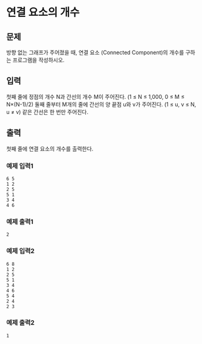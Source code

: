 # 연결 요소의 개수

## 문제
방향 없는 그래프가 주어졌을 때, 연결 요소 (Connected Component)의 개수를 구하는 프로그램을 작성하시오.

## 입력

첫째 줄에 정점의 개수 N과 간선의 개수 M이 주어진다. (1 ≤ N ≤ 1,000, 0 ≤ M ≤ N×(N-1)/2) 둘째 줄부터 M개의 줄에 간선의 양 끝점 u와 v가 주어진다. (1 ≤ u, v ≤ N, u ≠ v) 같은 간선은 한 번만 주어진다.

## 출력

첫째 줄에 연결 요소의 개수를 출력한다.

### 예제 입력1

```
6 5
1 2
2 5
5 1
3 4
4 6
```

### 예제 출력1

```
2
```

### 예제 입력2

```
6 8
1 2
2 5
5 1
3 4
4 6
5 4
2 4
2 3
```

### 예제 출력2

```
1
```